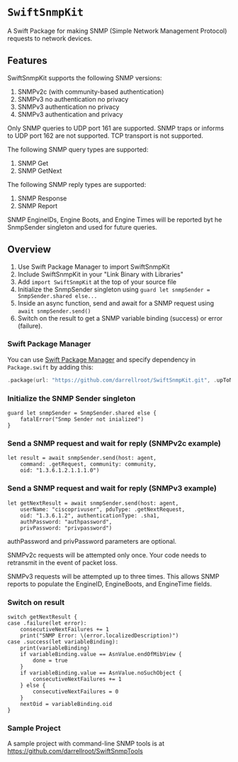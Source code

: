 # ``SwiftSnmpKit``

A Swift Package for making SNMP (Simple Network Management Protocol) requests to network devices.

## Features

SwiftSnmpKit supports the following SNMP versions:

1. SNMPv2c (with community-based authentication)
2. SNMPv3 no authentication no privacy
3. SNMPv3 authentication no privacy
4. SNMPv3 authentication and privacy

Only SNMP queries to UDP port 161 are supported.  SNMP traps or informs to UDP port 162 are not supported.  TCP transport is not supported.

The following SNMP query types are supported:

1. SNMP Get
2. SNMP GetNext

The following SNMP reply types are supported:

1. SNMP Response
2. SNMP Report

SNMP EngineIDs, Engine Boots, and Engine Times will be reported byt he SnmpSender singleton and used for future queries.

## Overview

1. Use Swift Package Manager to import SwiftSnmpKit
2. Include SwiftSnmpKit in your "Link Binary with Libraries"
3. Add `import SwiftSnmpKit` at the top of your source file
4. Initialize the SnmpSender singleton using `guard let snmpSender = SnmpSender.shared else...`
5. Inside an async function, send and await for a SNMP request using `await snmpSender.send()`
6. Switch on the result to get a SNMP variable binding (success) or error (failure).

### Swift Package Manager

You can use [Swift Package Manager](https://swift.org/package-manager/) and specify dependency in `Package.swift` by adding this:

```swift
.package(url: "https://github.com/darrellroot/SwiftSnmpKit.git", .upToNextMajor(from: "0.1.6"))
```
### Initialize the SNMP Sender singleton
```
guard let snmpSender = SnmpSender.shared else {
    fatalError("Snmp Sender not inialized")
}
```
### Send a SNMP request and wait for reply (SNMPv2c example)
```
let result = await snmpSender.send(host: agent,
    command: .getRequest, community: community,
    oid: "1.3.6.1.2.1.1.1.0")
```
### Send a SNMP request and wait for reply (SNMPv3 example)
```
let getNextResult = await snmpSender.send(host: agent,
    userName: "ciscoprivuser", pduType: .getNextRequest,
    oid: "1.3.6.1.2", authenticationType: .sha1,
    authPassword: "authpassword",
    privPassword: "privpassword")
```
authPassword and privPassword parameters are optional.

SNMPv2c requests will be attempted only once. Your code needs to retransmit in the event of packet loss.

SNMPv3 requests will be attempted up to three times.  This allows SNMP reports to populate the EngineID, EngineBoots, and EngineTime fields.

### Switch on result

```
switch getNextResult {
case .failure(let error):
    consecutiveNextFailures += 1
    print("SNMP Error: \(error.localizedDescription)")
case .success(let variableBinding):
    print(variableBinding)
    if variableBinding.value == AsnValue.endOfMibView {
        done = true
    }
    if variableBinding.value == AsnValue.noSuchObject {
        consecutiveNextFailures += 1
    } else {
        consecutiveNextFailures = 0
    }
    nextOid = variableBinding.oid
}
```

### Sample Project

A sample project with command-line SNMP tools is at https://github.com/darrellroot/SwiftSnmpTools
